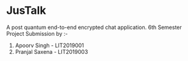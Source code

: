 # JusTalk
A post quantum end-to-end encrypted chat application.
6th Semester Project Submission by :- 
1) Apoorv Singh - LIT2019001
2) Pranjal Saxena - LIT2019003
